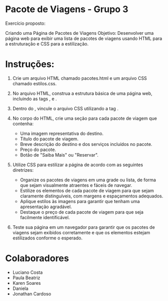 # Pacote de Viagens - Grupo 3
Exercício proposto:

Criando uma Página de Pacotes de Viagens
Objetivo: Desenvolver uma página web para exibir uma lista de pacotes de viagens
usando HTML para a estruturação e CSS para a estilização.

# Instruções:

1. Crie um arquivo HTML chamado pacotes.html e um arquivo CSS chamado
estilos.css.

2. No arquivo HTML, construa a estrutura básica de uma página web, incluindo as
tags <html>, <head> e <body>.

3. Dentro do <head>, vincule o arquivo CSS utilizando a tag <link>.

4. No corpo do HTML, crie uma seção para cada pacote de viagem que contenha:

    - Uma imagem representativa do destino.
    - Título do pacote de viagem.
    - Breve descrição do destino e dos serviços incluídos no pacote.
    - Preço do pacote.
    - Botão de "Saiba Mais" ou "Reservar".

5. Utilize CSS para estilizar a página de acordo com as seguintes diretrizes:

    - Organize os pacotes de viagens em uma grade ou lista, de forma que
    sejam visualmente atraentes e fáceis de navegar.
    - Estilize os elementos de cada pacote de viagem para que sejam
    claramente distinguíveis, com margens e espaçamentos adequados.
    - Aplique estilos às imagens para garantir que tenham uma apresentação
    agradável.
    - Destaque o preço de cada pacote de viagem para que seja facilmente
    identificável.

6. Teste sua página em um navegador para garantir que os pacotes de viagens
sejam exibidos corretamente e que os elementos estejam estilizados conforme
o esperado.

# Colaboradores
* Luciano Costa
* Paula Beatriz
* Karen Soares
* Daniela
* Jonathan Cardoso